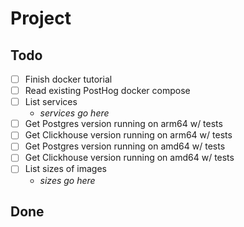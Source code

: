 # Project

## Todo

- [ ] Finish docker tutorial
- [ ] Read existing PostHog docker compose
- [ ] List services
    - *services go here*
- [ ] Get Postgres version running on arm64 w/ tests
- [ ] Get Clickhouse version running on arm64 w/ tests
- [ ] Get Postgres version running on amd64 w/ tests
- [ ] Get Clickhouse version running on amd64 w/ tests
- [ ] List sizes of images
    - *sizes go here*

## Done
